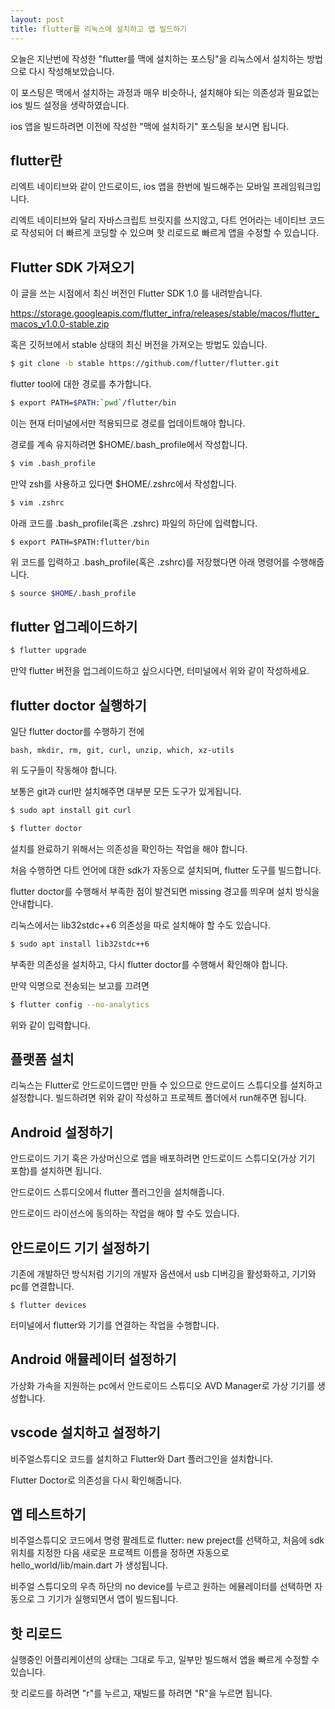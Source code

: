 ```yaml
---
layout: post
title: flutter를 리눅스에 설치하고 앱 빌드하기
---
```


오늘은 지난번에 작성한 "flutter를 맥에 설치하는 포스팅"을 리눅스에서 설치하는 방법으로 다시 작성해보았습니다.

이 포스팅은 맥에서 설치하는 과정과 매우 비슷하나, 설치해야 되는 의존성과 필요없는 ios 빌드 설정을 생략하였습니다.

ios 앱을 빌드하려면 이전에 작성한 "맥에 설치하기" 포스팅을 보시면 됩니다.

## flutter란

리엑트 네이티브와 같이 안드로이드, ios 앱을 한번에 빌드해주는 모바일 프레임워크입니다.

리엑트 네이티브와 달리 자바스크립트 브릿지를 쓰지않고, 다트 언어라는 네이티브 코드로 작성되어 더 빠르게 코딩할 수 있으며 핫 리로드로 빠르게 앱을 수정할 수 있습니다.

## Flutter SDK 가져오기

이 글을 쓰는 시점에서 최신 버전인 Flutter SDK 1.0 를 내려받습니다.

https://storage.googleapis.com/flutter_infra/releases/stable/macos/flutter_macos_v1.0.0-stable.zip

혹은 깃허브에서 stable 상태의 최신 버전을 가져오는 방법도 있습니다.

```bash
$ git clone -b stable https://github.com/flutter/flutter.git
```

flutter tool에 대한 경로를 추가합니다.

```bash
$ export PATH=$PATH:`pwd`/flutter/bin
```

이는 현재 터미널에서만 적용되므로 경로를 업데이트해야 합니다.

경로를 계속 유지하려면 $HOME/.bash_profile에서 작성합니다.

```bash
$ vim .bash_profile
```

만약 zsh를 사용하고 있다면 $HOME/.zshrc에서 작성합니다.

```bash
$ vim .zshrc
```

아래 코드를 .bash_profile(혹은 .zshrc) 파일의 하단에 입력합니다.

```
$ export PATH=$PATH:flutter/bin
```

위 코드를 입력하고 .bash_profile(혹은 .zshrc)를 저장했다면 아래 명령어를 수행해줍니다.

```bash
$ source $HOME/.bash_profile
```

## flutter 업그레이드하기

```bash
$ flutter upgrade
```

만약 flutter 버전을 업그레이드하고 싶으시다면, 터미널에서 위와 같이 작성하세요.

## flutter doctor 실행하기

일단 flutter doctor를 수행하기 전에 

```
bash, mkdir, rm, git, curl, unzip, which, xz-utils
```

위 도구들이 작동해야 합니다.

보통은 git과 curl만 설치해주면 대부분 모든 도구가 있게됩니다.

```dart
$ sudo apt install git curl
```

```bash
$ flutter doctor
```

설치를 완료하기 위해서는 의존성을 확인하는 작업을 해야 합니다.

처음 수행하면 다트 언어에 대한 sdk가 자동으로 설치되며, flutter 도구를 빌드합니다.

flutter doctor를 수행해서 부족한 점이 발견되면 missing 경고를 띄우며 설치 방식을 안내합니다.

리눅스에서는 lib32stdc++6 의존성을 따로 설치해야 할 수도 있습니다.

```bash
$ sudo apt install lib32stdc++6 
``` 

부족한 의존성을 설치하고, 다시 flutter doctor를 수행해서 확인해야 합니다.

만약 익명으로 전송되는 보고를 끄려면 

```bash
$ flutter config --no-analytics
```

위와 같이 입력합니다.

## 플랫폼 설치

리눅스는 Flutter로 안드로이드앱만 만들 수 있으므로 안드로이드 스튜디오를 설치하고 설정합니다.
빌드하려면 위와 같이 작성하고 프로젝트 폴더에서 run해주면 됩니다.

## Android 설정하기

안드로이드 기기 혹은 가상머신으로 앱을 배포하려면 안드로이드 스튜디오(가상 기기 포함)를 설치하면 됩니다.

안드로이드 스튜디오에서 flutter 플러그인을 설치해줍니다.

안드로이드 라이선스에 동의하는 작업을 해야 할 수도 있습니다.

## 안드로이드 기기 설정하기

기존에 개발하던 방식처럼 기기의 개발자 옵션에서 usb 디버깅을 활성화하고, 기기와 pc를 연결합니다.

```
$ flutter devices 
```

터미널에서 flutter와 기기를 연결하는 작업을 수행합니다.

## Android 애뮬레이터 설정하기

가상화 가속을 지원하는 pc에서 안드로이드 스튜디오 AVD Manager로 가상 기기를 생성합니다.

## vscode 설치하고 설정하기

비주얼스튜디오 코드를 설치하고 Flutter와 Dart 플러그인을 설치합니다.

Flutter Doctor로 의존성을 다시 확인해줍니다.

## 앱 테스트하기

비주얼스튜디오 코드에서 명령 팔레트로 flutter: new preject를 선택하고, 처음에 sdk 위치를 지정한 다음 새로운 프로젝트 이름을 정하면 자동으로 hello_world/lib/main.dart 가 생성됩니다.

비주얼 스튜디오의 우측 하단의 no device를 누르고 원하는 에뮬레이터를 선택하면 자동으로 그 기기가 실행되면서 앱이 빌드됩니다.

## 핫 리로드

실행중인 어플리케이션의 상태는 그대로 두고, 일부만 빌드해서 앱을 빠르게 수정할 수 있습니다.

핫 리로드를 하려면 "r"를 누르고, 재빌드를 하려면 "R"을 누르면 됩니다.
